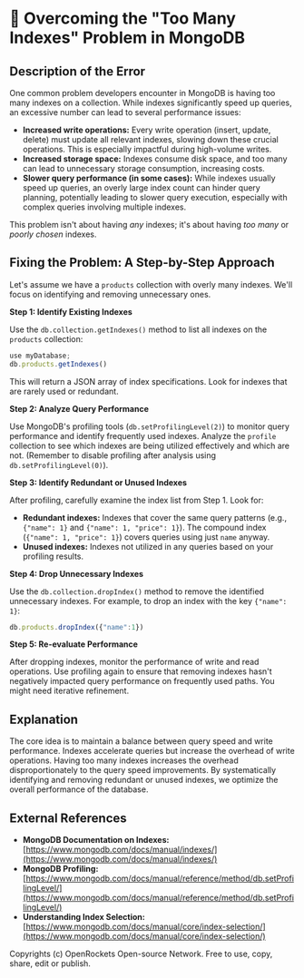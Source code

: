 # 🐞 Overcoming the "Too Many Indexes" Problem in MongoDB


## Description of the Error

One common problem developers encounter in MongoDB is having too many indexes on a collection. While indexes significantly speed up queries, an excessive number can lead to several performance issues:

* **Increased write operations:**  Every write operation (insert, update, delete) must update all relevant indexes, slowing down these crucial operations.  This is especially impactful during high-volume writes.
* **Increased storage space:** Indexes consume disk space, and too many can lead to unnecessary storage consumption, increasing costs.
* **Slower query performance (in some cases):**  While indexes usually speed up queries, an overly large index count can hinder query planning, potentially leading to slower query execution, especially with complex queries involving multiple indexes.


This problem isn't about having *any* indexes; it's about having *too many* or *poorly chosen* indexes.


## Fixing the Problem: A Step-by-Step Approach

Let's assume we have a `products` collection with overly many indexes. We'll focus on identifying and removing unnecessary ones.

**Step 1: Identify Existing Indexes**

Use the `db.collection.getIndexes()` method to list all indexes on the `products` collection:


```javascript
use myDatabase;
db.products.getIndexes()
```

This will return a JSON array of index specifications.  Look for indexes that are rarely used or redundant.


**Step 2: Analyze Query Performance**

Use MongoDB's profiling tools (`db.setProfilingLevel(2)`) to monitor query performance and identify frequently used indexes.  Analyze the `profile` collection to see which indexes are being utilized effectively and which are not. (Remember to disable profiling after analysis using `db.setProfilingLevel(0)`).

**Step 3: Identify Redundant or Unused Indexes**

After profiling, carefully examine the index list from Step 1.  Look for:

* **Redundant indexes:**  Indexes that cover the same query patterns (e.g., `{"name": 1}` and `{"name": 1, "price": 1}`). The compound index (`{"name": 1, "price": 1}`) covers queries using just `name` anyway.
* **Unused indexes:** Indexes not utilized in any queries based on your profiling results.


**Step 4: Drop Unnecessary Indexes**

Use the `db.collection.dropIndex()` method to remove the identified unnecessary indexes. For example, to drop an index with the key `{"name": 1}`:


```javascript
db.products.dropIndex({"name":1})
```

**Step 5: Re-evaluate Performance**

After dropping indexes, monitor the performance of write and read operations. Use profiling again to ensure that removing indexes hasn't negatively impacted query performance on frequently used paths.  You might need iterative refinement.


## Explanation

The core idea is to maintain a balance between query speed and write performance. Indexes accelerate queries but increase the overhead of write operations. Having too many indexes increases the overhead disproportionately to the query speed improvements.  By systematically identifying and removing redundant or unused indexes, we optimize the overall performance of the database.


## External References

* **MongoDB Documentation on Indexes:** [https://www.mongodb.com/docs/manual/indexes/](https://www.mongodb.com/docs/manual/indexes/)
* **MongoDB Profiling:** [https://www.mongodb.com/docs/manual/reference/method/db.setProfilingLevel/](https://www.mongodb.com/docs/manual/reference/method/db.setProfilingLevel/)
* **Understanding Index Selection:** [https://www.mongodb.com/docs/manual/core/index-selection/](https://www.mongodb.com/docs/manual/core/index-selection/)


Copyrights (c) OpenRockets Open-source Network. Free to use, copy, share, edit or publish.

